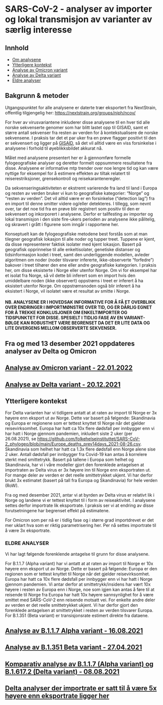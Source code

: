 
# SARS-CoV-2 - analyser av importer og lokal transmisjon av varianter av særlig interesse

## Innhold

-   [Om analysene](#bakgrunn-&-metoder)
-   [Ytterligere kontekst](#ytterligere-kontekst)
-   [Analyse av Omicron variant](#analyse-av-omicron-variant)
-   [Analyse av Delta variant](#analyse-av-delta-variant)
-   [Eldre analyser](#eldre-analyser)

## Bakgrunn & metoder

Utgangspunktet for alle analysene er daterte trær eksportert fra
NextStrain, offentlig tilgjengelig her:
<https://nextstrain.org/groups/niph/ncov/>

For hver av virusvariantene inkluderer disse analysene til en hver tid
alle norske sekvenserte genomer som har blitt lastet opp til GISAID,
samt et større antall sekvenser fra resten av verden for å
kontekstualisere de norske sekvensene. I praksis tar det et par uker fra
en prøve flagger positivt til den er sekvensert og ligger på
[GISAID](https://www.gisaid.org/), så det vil alltid være en viss
forsinkelse i analysene i forhold til øyeblikksbildet akkurat nå.

Målet med analysene presentert her er å gjennomføre formelle
fylogeografiske analyser og deretter formelt oppsummere resultatene fra
disse. Analysene er informative mtp trender over noe lengre tid og kan
være nyttige for eksempel for å estimere effekten av tiltak relatert til
reiserestriksjoner, grensekontroll og reisekaranteneregler.

Da sekvenseringsaktiviteten er ekstremt varierende fra land til land i
Europa og resten av verden bruker vi kun to geografiske kategorier:
“Norge” og “resten av verden”. Det vil alltid være er en forsinkelse
(“detection lag”) fra en import til denne smitter videre og/eller
detekteres. I tillegg, som nevnt over, tar det noe tid fra en prøve blir
registrert som positiv til den er sekvensert og inkorporert i analysene.
Derfor er tallfesting av importer og lokal transmisjon i den siste
fire-ukers perioden av analysene ikke pålitelig, og skravert i grått i
figurene som inngår i rapportene her.

Konseptuelt kan de fylogeografiske metodene best forstås som at man
tilegner geografisk lokasjon til alle noder og tupper treet. Tuppene er
kjent, da disse representerer faktisk isolater med kjent lokasjon.
Basert på geografisk opprinnelse til alle enkeltisolater, genetiske
distanser og tidsinformasjon kodet i treet, samt den underliggende
modellen, avleder algoritmen om noder (noder tilsvarer infererte,
ikke-observerte “forfedre”) bakover i treet tilhører den ene eller andre
geografiske kategorien. I praksis her, om disse eksisterte i Norge eller
utenfor Norge. Om vi for eksempel har et isolat fra Norge, så vil dette
bli inferert som en import hvis den umiddelbare noden (ikke observert)
oppstrøms i treet er inferert å ha eksistert utenfor Norge. Om
oppstrømsnoden også blir inferert å ha eksistert i Norge, vil isolatet
være et resultat av smitte i Norge.

#### NB. ANALYSENE ER I HOVEDSAK INFORMATIVE FOR Å FÅ ET OVERBLIKK OVER ENDRINGER I IMPORTMØNSTRE OVER TID, OG ER DÅRLIG EGNET FOR Å TREKKE KONKLUSJONER OM ENKELTIMPORTER OG TIDSPUNKTET FOR DISSE. SPESIELT I TIDLIG FASE AV EN VARIANT-BØLGE KAN ROBUSTHET VÆRE BEGRENSET DA DET ER LITE DATA OG LITE DIVERGENS MELLOM OBSERVERTE SEKVENSER.

## Fra og med 13 desember 2021 oppdateres analyser av Delta og Omicron

## [Analyse av Omicron variant - 22.01.2022](https://github.com/folkehelseinstituttet/SARS-CoV-2_phylogeo/blob/main/Omicron_new_Equalrates/01_Mapping_Omicron.md)

## [Analyse av Delta variant - 20.12.2021](https://github.com/folkehelseinstituttet/SARS-CoV-2_phylogeo/blob/main/Delta_equal_rates.md)

## Ytterligere kontekst

For Delta varianten har vi tidligere antatt at at raten av import til
Norge er 3x høyere enn eksport ut av Norge. Dette var basert på
følgende: Skandinavia og Europa er regionene som er tettest knyttet til
Norge når det gjelder reisevirksomhet. Europa har hatt ca 10x flere
dødsfall per innbygger enn vi har hatt i Norge gjennom pandemien,
inkludert siste 2 uker (per 26.08.2021), se
<https://github.com/folkehelseinstituttet/SARS-CoV-2_phylogeo/blob/main/Europe_deaths_prev14days_2021-08-26.csv>.
Skandinavia som helhet har hatt ca 1.3x flere dødsfall enn Norge alene
sise 2 uker. Antall dødsfall per innbygger fra Covid-19 kan antas å
korrelere sterkt med smittetrykk. Basert på tallene i Europa som helhet
og Skandinavia, har vi i våre modeller gjort den forenklede antagelsen
at importraten av Delta virus er 3x høyere inn til Norge enn
eksportraten ut. For mange deler av verden er det reelle smittetrykket
ukjent. Vi har derfor brukt 3x estimatet (basert på tall fra Europa og
Skandinavia) for hele verden (RoW).

Fra og med desember 2021, antar vi at byrden av Delta virus er relativt
lik i Norge og landene vi er tettest knyttet til i form av
reiseaktivitet. I analysene settes derfor importrate lik eksportrate. I
praksis ser vi at endring av disse forutsetningene har begrenset effekt
på estimatene.

For Omicron som per nå er i tidlig fase og i større grad importdrevet er
det mer uklart hva som er riktig parametrisering her. Per nå settes
importrate til å være 3x eksportrate.

### ELDRE ANALYSER

Vi har lagt følgende forenklende antagelse til grunn for disse
analysene.

For B.1.1.7 (Alpha variant) har vi antatt at at raten av import til
Norge er 10x høyere enn eksport ut av Norge. Dette er basert på
følgende: Europa er den regionen som er tettest knyttet til Norge når
det gjelder reisevirksomhet. Europa har hatt ca 10x flere dødsfall per
innbygger enn vi har hatt i Norge gjennom pandemien. Vi antar derfor at
smittetrykk/insidens har vært 10x høyere i resten av Europa enn i Norge,
noe som igjen kan antas å føre til at reisende til Norge fra Europa har
hatt 10x høyere sannsynlighet for å være smittet med SARS-CoV-2 enn
reisende motsatt vei. For enkelte andre deler av verden er det reelle
smittetrykket ukjent. Vi har derfor gjort den forenklede antagelsen at
smittetrykket i resten av verden tilsvarer Europa. For B.1.351 (Beta
variant) er transisjonsrate estimert direkte fra dataene.

## [Analyse av B.1.1.7 Alpha variant - 16.08.2021](https://github.com/folkehelseinstituttet/SARS-CoV-2_phylogeo/blob/main/old_stuff/UK_results.md)

## [Analyse av B.1.351 Beta variant - 27.04.2021](https://github.com/folkehelseinstituttet/SARS-CoV-2_phylogeo/blob/main/old_stuff/Southafrican_results.md)

## [Komparativ analyse av B.1.1.7 (Alpha variant) og B.1.617.2 (Delta variant) - 08.08.2021](https://github.com/folkehelseinstituttet/SARS-CoV-2_phylogeo/blob/main/old_stuff/alpha_vs_delta.md)

## [Delta analyser der importrate er satt til å være 5x høyere enn eksportrate ligger her](https://github.com/folkehelseinstituttet/SARS-CoV-2_phylogeo/blob/main/Delta_5x_in_vs_out.md)
